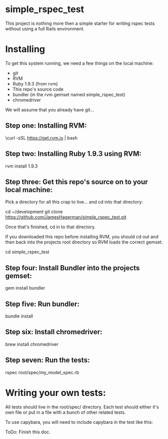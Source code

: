 simple_rspec_test
=================

This project is nothing more then a simple starter for writing rspec tests without using a full Rails environment.


Installing
==========

To get this system running, we need a few things on the local machine:

- git
- RVM
- Ruby 1.9.3 (from rvm)
- This repo's source code
- bundler (in the rvm gemset named simple_rspec_test)
- chromedriver

We will assume that you already have git... 

Step one: Installing RVM:
---------

\curl -sSL https://get.rvm.io | bash

Step two: Installing Ruby 1.9.3 using RVM:
---------

rvm install 1.9.3

Step three: Get this repo's source on to your local machine:
---------

Pick a directory for all this crap to live... and cd into that directory:

cd ~/development
git clone https://github.com/JamesHagerman/simple_rspec_test.git

Once that's finished, cd in to that directory.

If you downloaded this repo before installing RVM, you should cd out and then back into the projects root directory so RVM loads the correct gemset.

cd simple_rspec_test

Step four: Install Bundler into the projects gemset:
---------

gem install bundler

Step five: Run bundler:
---------

bundle install


Step six: Install chromedriver:
---------

brew install chromedriver


Step seven: Run the tests:
---------

rspec root/spec/my_model_spec.rb

Writing your own tests:
=======================

All tests should live in the root/spec/ directory. Each test should either it's own file or put in a file with a bunch of other related tests.

To use capybara, you will need to include capybara in the test like this:

ToDo: Finish this doc.
